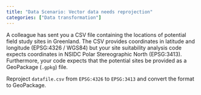 ```yaml
---
title: "Data Scenario: Vector data needs reprojection"
categories: ["Data transformation"]
---
```



A colleague has sent you a CSV file containing the locations of potential field
study sites in Greenland. The CSV provides coordinates in latitude and longitude
(EPSG:4326 / WGS84) but your site suitability analysis code expects coordinates
in NSIDC Polar Stereographic North (EPSG:3413). Furthermore, your code expects
that the potential sites be provided as a GeoPackage (`.gpkg`) file.

Reproject `datafile.csv` from `EPSG:4326` to `EPSG:3413` and convert the format
to GeoPackage.
